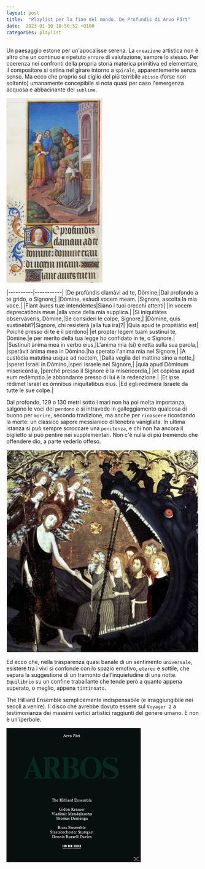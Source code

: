 ```yaml
---
layout: post
title:  "Playlist per la fine del mondo. De Profundis di Arvo Pärt"
date:  2023-01-10 18:50:52 +0100  
categories: playlist
---
```

Un paesaggio estone per un'apocalisse serena. La `creazione` artistica non è altro che un continuo e ripetuto `errore` di valutazione, sempre lo stesso. Per coerenza nei confronti della propria storia materica primitiva ed elementare, il compositore si ostina nel girare intorno a `spirale`, apparentemente senza senso. Ma ecco che proprio sul ciglio del più terribile `abisso` (forse non soltanto) umanamente concepibile si nota quasi per caso l'emergenza acquosa e abbacinante del `sublime`.

<img src="/assets/DeProfundis.jpg" alt="DeProfundis" width="250" height=""/>  

|----------|-----------|
|De profùndis clamàvi ad te, Dòmine;|Dal profondo a te grido, o Signore;|
|Dòmine, exàudi vocem meam. |Signore, ascolta la mia voce.|
|Fiant àures tuæ intendèntes|Siano i tuoi orecchi attenti|
|in vocem deprecatiònis meæ.|alla voce della mia supplica.|
|Si iniquitàtes observàveris, Dòmine,|Se consideri le colpe, Signore,|
|Dòmine, quis sustinèbit?|Signore, chi resisterà (alla tua ira)?|
|Quia apud te propitiàtio est| Poiché presso di te è il perdono|
|et propter legem tuam sustìnui te, Dòmine.|e per merito della tua legge ho confidato in te, o Signore.|
|Sustìnuit ànima mea in verbo eius,|L'anima mia (si) è retta sulla sua parola,|
|speràvit ànima mea in Dòmino.|ha sperato l'anima mia nel Signore,|
|A custòdia matutìna usque ad noctem, |Dalla veglia del mattino sino a notte,|
|speret Ìsraël in Dòmino,|speri Israele nel Signore,|
|quia apud Dòminum misericòrdia, |perché presso il Signore è la misericordia,|
|et copiòsa apud eum redèmptio.|e abbondante presso di lui è la redenzione.|
|Et ipse rèdimet Ìsraël ex òmnibus iniquitàtibus eius. |Ed egli redimerà Israele da tutte le sue colpe.|

Dal profondo, 129 o 130 metri sotto i mari non ha poi molta importanza, salgono le voci del `perdono` e si intravede in galleggiamento qualcosa di buono per `morire`, secondo tradizione, ma anche per `rinascere` ricordando la morte: un classico sapore messianico di tenebra vanigliata. In ultima istanza si può sempre scroccare una `penitenza`, e chi non ha ancora il biglietto si può pentire nei supplementari. Non c'è nulla di più tremendo che offendere dio, a parte vederlo offeso.

<img src="/assets/DiscesaCristo.png" alt="DiscesaCristo" width="500" height=""/> 

Ed ecco che, nella trasparenza quasi banale di un sentimento `universale`, esistere tra i vivi si confonde con lo spazio emotivo, `etereo` e sottile, che separa la suggestione di un tramonto dall’inquietudine di una notte. `Equilibrio` su un confine traballante che tende però a quanto appena superato, o meglio, appena `tintinnato`.

The Hilliard Ensemble semplicemente indispensabile (e irraggiungibile nei secoli a venire). Il disco che avrebbe dovuto essere sul `Voyager 2` a testimonianza dei massimi vertici artistici raggiunti del genere umano. E non è un'iperbole.

<a href="https://amzn.to/3ZosWVp" target="_blank"> 
   <img src="/assets/arbos.jpg" alt="Arbos" width="350" height=""/> 
</a>





